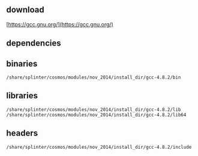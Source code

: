 ## download

[https://gcc.gnu.org/](https://gcc.gnu.org/)

## dependencies

## binaries

	/share/splinter/cosmos/modules/nov_2014/install_dir/gcc-4.8.2/bin

## libraries

	/share/splinter/cosmos/modules/nov_2014/install_dir/gcc-4.8.2/lib
	/share/splinter/cosmos/modules/nov_2014/install_dir/gcc-4.8.2/lib64

## headers

	/share/splinter/cosmos/modules/nov_2014/install_dir/gcc-4.8.2/include
